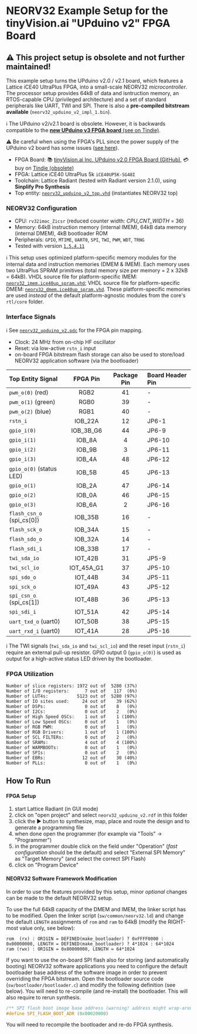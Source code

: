 # NEORV32 Example Setup for the tinyVision.ai "UPduino v2" FPGA Board

## :warning: This project setup is obsolete and not further maintained!

This example setup turns the UPduino v2.0 / v2.1 board, which features a Lattice iCE40 UltraPlus FPGA, into a small-scale NEORV32 *microcontroller*.
The processor setup provides 64kB of data and isntruction memory, an RTOS-capable CPU (privileged architecture) and a set of standard peripherals like UART, TWI and SPI.
There is also a **pre-compiled bitstream available** (`neorv32_upduino_v2_impl_1.bin`).

:information_source: The UPduino v2/v2.1 board is obsolete. However, it is backwards compatible to the
[**new UPduino v3 FPGA board** (see on Tindie)](https://www.tindie.com/stores/tinyvision_ai/?ref=offsite_badges&utm_source=sellers_vr2045&utm_medium=badges&utm_campaign=badge_medium).

:warning: Be careful when using the FPGA's PLL since the power supply of the UPduino v2 board has some issues
([see here](https://tinyvision.ai/blogs/processing-at-the-edge/ground-trampolines-and-phase-locked-loops)).


* FPGA Board: :books: [tinyVision.ai Inc. UPduino v2.0 FPGA Board (GitHub)](https://github.com/gtjennings1/UPDuino_v2_0), :credit_card: buy on [Tindie (obsolete)](https://www.tindie.com/products/tinyvision_ai/upduino-v21-low-cost-fpga-board/)
* FPGA: Lattice iCE40 UltraPlus 5k `iCE40UP5K-SG48I`
* Toolchain: Lattice Radiant (tested with Radiant version 2.1.0), using **Sinplify Pro Synthesis**
* Top entity: [`neorv32_upduino_v2_top.vhd`](https://github.com/stnolting/neorv32/blob/master/boards/UPduino_v2/neorv32_upduino_v2_top.vhd) (instantiates NEORV32 top)

### NEORV32 Configuration

* CPU: `rv32imac_Zicsr` (reduced counter width: _CPU_CNT_WIDTH_ = 36)
* Memory: 64kB instruction memory (internal IMEM), 64kB data memory (internal DMEM), 4kB bootloader ROM
* Peripherals: `GPIO`, `MTIME`, `UART0`, `SPI`, `TWI`, `PWM`, `WDT`, `TRNG`
* Tested with version [`1.5.4.11`](https://github.com/stnolting/neorv32/blob/master/CHANGELOG.md)


:information_source: This setup uses optimized platform-specific memory modules for the internal data and instruction memories (DMEM & IMEM). Each memory uses two
UltraPlus SPRAM primitives (total memory size per memory = 2 x 32kB = 64kB). VHDL source file for platform-specific IMEM: [`neorv32_imem.ice40up_spram.vhd`](https://github.com/stnolting/neorv32/blob/master/boards/UPduino_v2/neorv32_imem.ice40up_spram.vhd);
VHDL source file for platform-specific DMEM: [`neorv32_dmem.ice40up_spram.vhd`](https://github.com/stnolting/neorv32/blob/master/boards/UPduino_v2/neorv32_dmem.ice40up_spram.vhd).
These platform-specific memories are used *instead* of the default platform-agnostic modules from the core's `rtl/core` folder.


### Interface Signals

:information_source: See [`neorv32_upduino_v2.pdc`](https://github.com/stnolting/neorv32/blob/master/boards/UPduino_v2/neorv32_upduino_v2.pdc)
for the FPGA pin mapping.

* Clock: 24 MHz from on-chip HF oscillator
* Reset: via low-active `rstn_i` input
* on-board FPGA bitstream flash storage can also be used to store/load NEORV32 application software (via the bootloader)

| Top Entity Signal         | FPGA Pin   | Package Pin  | Board Header Pin |
|:--------------------------|:----------:|:------------:|:-----------------|
| `pwm_o(0)` (red)          | RGB2       | 41           | -                |
| `pwm_o(1)` (green)        | RGB0       | 39           | -                |
| `pwm_o(2)` (blue)         | RGB1       | 40           | -                |
| `rstn_i`                  | IOB_22A    | 12           | JP6-1            |
| `gpio_i(0)`               | IOB_3B_G6  | 44           | JP6-9            |
| `gpio_i(1)`               | IOB_8A     | 4            | JP6-10           |
| `gpio_i(2)`               | IOB_9B     | 3            | JP6-11           |
| `gpio_i(3)`               | IOB_4A     | 48           | JP6-12           |
| `gpio_o(0)` (status LED)  | IOB_5B     | 45           | JP6-13           |
| `gpio_o(1)`               | IOB_2A     | 47           | JP6-14           |
| `gpio_o(2)`               | IOB_0A     | 46           | JP6-15           |
| `gpio_o(3)`               | IOB_6A     | 2            | JP6-16           |
| `flash_csn_o` (spi_cs[0]) | IOB_35B    | 16           | -                |
| `flash_sck_o`             | IOB_34A    | 15           | -                |
| `flash_sdo_o`             | IOB_32A    | 14           | -                |
| `flash_sdi_i`             | IOB_33B    | 17           | -                |
| `twi_sda_io`              | IOT_42B    | 31           | JP5-9            |
| `twi_scl_io`              | IOT_45A_G1 | 37           | JP5-10           |
| `spi_sdo_o`               | IOT_44B    | 34           | JP5-11           |
| `spi_sck_o`               | IOT_49A    | 43           | JP5-12           |
| `spi_csn_o` (spi_cs[1])   | IOT_48B    | 36           | JP5-13           |
| `spi_sdi_i`               | IOT_51A    | 42           | JP5-14           |
| `uart_txd_o` (uart0)      | IOT_50B    | 38           | JP5-15           |
| `uart_rxd_i` (uart0)      | IOT_41A    | 28           | JP5-16           |

:information_source: The TWI signals (`twi_sda_io` and `twi_scl_io`) and the reset input (`rstn_i`) require an external pull-up resistor. GPIO output 0 (`gpio_o(0)`) is used as output for a high-active status LED driven by the bootloader.


### FPGA Utilization

```
Number of slice registers: 1972 out of  5280 (37%)
Number of I/O registers:      7 out of   117  (6%)
Number of LUT4s:           5123 out of  5280 (97%)
Number of IO sites used:     24 out of    39 (62%)
Number of DSPs:               0 out of    8   (0%)
Number of I2Cs:               0 out of    2   (0%)
Number of High Speed OSCs:    1 out of    1 (100%)
Number of Low Speed OSCs:     0 out of    1   (0%)
Number of RGB PWM:            0 out of    1   (0%)
Number of RGB Drivers:        1 out of    1 (100%)
Number of SCL FILTERs:        0 out of    2   (0%)
Number of SRAMs:              4 out of    4 (100%)
Number of WARMBOOTs:          0 out of    1   (0%)
Number of SPIs:               0 out of    2   (0%)
Number of EBRs:              12 out of    30 (40%)
Number of PLLs:               0 out of    1   (0%)
```

## How To Run

#### FPGA Setup

1. start Lattice Radiant (in GUI mode)
2. click on "open project" and select `neorv32_upduino_v2.rdf` in this folder
3. click the :arrow_forward: button to synthesize, map, place and route the design and to generate a programming file
4. when done open the programmer (for example via "Tools" -> "Programmer")
5. in the programmer double click on the field under "Operation" (_fast configuration_ should be the default) and select "External SPI Memory" as "Target Memory" (and select the correct SPI Flash)
6. click on "Program Device"


#### NEORV32 Software Framework Modification

In order to use the features provided by this setup, minor *optional* changes can be made to the default NEORV32 setup.

To use the full 64kB capacity of the DMEM and IMEM, the linker script has to be modified. Open the linker script (`sw/common/neorv32.ld`) and change the default `LENGTH` assignments of `rom` and `ram` to 64kB (modify the RIGHT-most value only, see below):

```
rom  (rx) : ORIGIN = DEFINED(make_bootloader) ? 0xFFFF0000 : 0x00000000, LENGTH = DEFINED(make_bootloader) ? 4*1024 : 64*1024
ram (rwx) : ORIGIN = 0x80000000, LENGTH = 64*1024
```

If you want to use the on-board SPI flash also for storing (and automatically booting) NEORV32 software applications you need to configure the default bootloader base address of the
software image in order to prevent overriding the FPGA bitstream. Open the bootloader source code (`sw/bootloader/bootloader.c`) and modify the following definition (see below). 
You will need to re-compile (and re-install) the bootloader. This will also require to rerun synthesis.

```c
/** SPI flash boot image base address (warning! address might wrap-around!) */
#define SPI_FLASH_BOOT_ADR (0x00020000)
```

You will need to recompile the bootloader and re-do FPGA synthesis.
